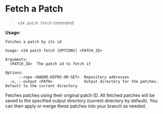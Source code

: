 # Fetch a Patch

> `n34 patch fetch` command

**Usage:**
```
Fetches a patch by its id

Usage: n34 patch fetch [OPTIONS] <PATCH_ID>

Arguments:
  <PATCH_ID>  The patch id to fetch it

Options:
      --repo <NADDR-NIP05-OR-SET>  Repository addresses
  -o, --output <PATH>              Output directory for the patches. Default to the current directory
```

Fetches patches using their original patch ID. All fetched patches will be saved
to the specified output directory (current directory by default). You can then
apply or merge these patches into your branch as needed.
